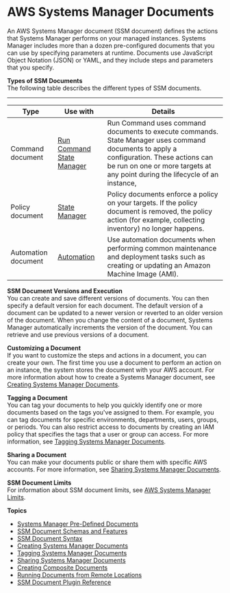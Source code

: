# AWS Systems Manager Documents<a name="sysman-ssm-docs"></a>

An AWS Systems Manager document \(SSM document\) defines the actions that Systems Manager performs on your managed instances\. Systems Manager includes more than a dozen pre\-configured documents that you can use by specifying parameters at runtime\. Documents use JavaScript Object Notation \(JSON\) or YAML, and they include steps and parameters that you specify\.

**Types of SSM Documents**  
The following table describes the different types of SSM documents\.


****  

| Type | Use with | Details | 
| --- | --- | --- | 
|  Command document  |  [Run Command](execute-remote-commands.md) [State Manager](systems-manager-state.md)  |  Run Command uses command documents to execute commands\. State Manager uses command documents to apply a configuration\. These actions can be run on one or more targets at any point during the lifecycle of an instance,  | 
|  Policy document  |  [State Manager](systems-manager-state.md)  |  Policy documents enforce a policy on your targets\. If the policy document is removed, the policy action \(for example, collecting inventory\) no longer happens\.  | 
|  Automation document  |  [Automation](systems-manager-automation.md)  |  Use automation documents when performing common maintenance and deployment tasks such as creating or updating an Amazon Machine Image \(AMI\)\.  | 

**SSM Document Versions and Execution**  
You can create and save different versions of documents\. You can then specify a default version for each document\. The default version of a document can be updated to a newer version or reverted to an older version of the document\. When you change the content of a document, Systems Manager automatically increments the version of the document\. You can retrieve and use previous versions of a document\.

**Customizing a Document**  
If you want to customize the steps and actions in a document, you can create your own\. The first time you use a document to perform an action on an instance, the system stores the document with your AWS account\. For more information about how to create a Systems Manager document, see [Creating Systems Manager Documents](create-ssm-doc.md)\.

**Tagging a Document**  
You can tag your documents to help you quickly identify one or more documents based on the tags you've assigned to them\. For example, you can tag documents for specific environments, departments, users, groups, or periods\. You can also restrict access to documents by creating an IAM policy that specifies the tags that a user or group can access\. For more information, see [Tagging Systems Manager Documents](sysman-ssm-docs-tagging.md)\.

**Sharing a Document**  
You can make your documents public or share them with specific AWS accounts\. For more information, see [Sharing Systems Manager Documents](ssm-sharing.md)\.

**SSM Document Limits**  
For information about SSM document limits, see [AWS Systems Manager Limits](https://docs.aws.amazon.com/general/latest/gr/aws_service_limits.html#limits_ssm)\.

**Topics**
+ [Systems Manager Pre\-Defined Documents](predefined-documents.md)
+ [SSM Document Schemas and Features](document-schemas-features.md)
+ [SSM Document Syntax](sysman-doc-syntax.md)
+ [Creating Systems Manager Documents](create-ssm-doc.md)
+ [Tagging Systems Manager Documents](sysman-ssm-docs-tagging.md)
+ [Sharing Systems Manager Documents](ssm-sharing.md)
+ [Creating Composite Documents](composite-docs.md)
+ [Running Documents from Remote Locations](run-remote-documents.md)
+ [SSM Document Plugin Reference](ssm-plugins.md)